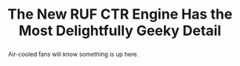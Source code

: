 ---
category: news
title: The New RUF CTR Engine Has the Most Delightfully Geeky Detail
abstract: Air-cooled fans will know something is up here.
publishedDateTime: 2019-03-08T18:35:22Z
sourceUrl: https://www.msn.com/en-us/autos/enthusiasts/the-new-ruf-ctr-engine-has-the-most-delightfully-geeky-detail/ar-BBUxNBd?
type: article

provider:
  name: Road & Track
  id: V_AA8XXC3_global
tags:
  - Autos

images: 
  - url: https://img-s-msn-com.akamaized.net/tenant/amp/entityid/BBUxMOg.img
    width: 1200
    height: 601
    quality: 79
    title: New RUF CTR Has the Most Delightfully Geeky Detail
    attribution: 
    focalRegion:
      x1: 0
      x2: 0
      y1: 0
      y2: 0

---